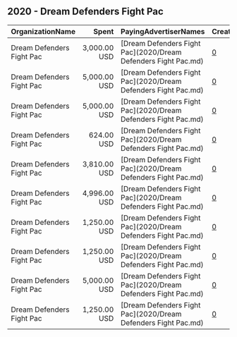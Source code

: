 ## 2020 - Dream Defenders Fight Pac 
|OrganizationName|Spent|PayingAdvertiserNames|CreativeUrls|Impressions|Genders|AgeBrackets|CountryCodes|BillingAddresses|CandidateBallotInformation|
|:---|---:|:---|:---|---:|:---|:---|:---|:---|:---|
|Dream Defenders Fight Pac|3,000.00 USD|[Dream Defenders Fight Pac](2020/Dream Defenders Fight Pac.md)|[0](https://www.snap.com/political-ads/asset/47d83e0eb79f11643bd3e3223a3a52a322bc38552f79cfa47efd7a68a815bb4c?mediaType=mp4)|745,193||18-35|united states|US|Presidential Election|
|Dream Defenders Fight Pac|5,000.00 USD|[Dream Defenders Fight Pac](2020/Dream Defenders Fight Pac.md)|[0](https://www.snap.com/political-ads/asset/37d0906e7e1607e0412cad3b0d57efca2daf90db98f8015d9a6c7a0ab8804226?mediaType=jpg)|1,011,320||18-36|united states|US||
|Dream Defenders Fight Pac|5,000.00 USD|[Dream Defenders Fight Pac](2020/Dream Defenders Fight Pac.md)|[0](https://www.snap.com/political-ads/asset/37d0906e7e1607e0412cad3b0d57efca2daf90db98f8015d9a6c7a0ab8804226?mediaType=jpg)|1,036,151||18-36|united states|US||
|Dream Defenders Fight Pac|624.00 USD|[Dream Defenders Fight Pac](2020/Dream Defenders Fight Pac.md)|[0](https://www.snap.com/political-ads/asset/8c131b0ae5cfcdc9871495fad5ac619643a4438784373876e7275f06664487ef?mediaType=jpg)|411,567|||united states|US|Trump|
|Dream Defenders Fight Pac|3,810.00 USD|[Dream Defenders Fight Pac](2020/Dream Defenders Fight Pac.md)|[0](https://www.snap.com/political-ads/asset/a11796593f8ca04582b6490d0f3cbc62d29c2f3c46b6100f099e800900aa73d7?mediaType=png)|490,596||18+|united states|US|Biden vs Trump|
|Dream Defenders Fight Pac|4,996.00 USD|[Dream Defenders Fight Pac](2020/Dream Defenders Fight Pac.md)|[0](https://www.snap.com/political-ads/asset/12f1a183647d5479c2a0e5ed7c51be302d149b2c9b3f7560444044c17bfe8a6b?mediaType=png)|1,956,223||40-|united states|US|Youth Voters|
|Dream Defenders Fight Pac|1,250.00 USD|[Dream Defenders Fight Pac](2020/Dream Defenders Fight Pac.md)|[0](https://www.snap.com/political-ads/asset/b7d50b693d67c9bc7364c573f556c7cb1918fff8bb3aec2f731f4dafe87fab80?mediaType=mp4)|295,334||18-35|united states|US|Biden|
|Dream Defenders Fight Pac|1,250.00 USD|[Dream Defenders Fight Pac](2020/Dream Defenders Fight Pac.md)|[0](https://www.snap.com/political-ads/asset/aae30cf8232342636baf5ffc7593aa958471f2cb079eed880b7a7ee8d9f4fec4?mediaType=mp4)|309,728||18-35|united states|US|Biden|
|Dream Defenders Fight Pac|5,000.00 USD|[Dream Defenders Fight Pac](2020/Dream Defenders Fight Pac.md)|[0](https://www.snap.com/political-ads/asset/472c7a8ae7afc70a5c4700aa8cc945515fd69703156737f8fc1e7c964e1ca4b5?mediaType=jpg)|2,097,132||18-35|united states|US|Trump|
|Dream Defenders Fight Pac|1,250.00 USD|[Dream Defenders Fight Pac](2020/Dream Defenders Fight Pac.md)|[0](https://www.snap.com/political-ads/asset/6a884ff1c2e2ea803fecb60569be85a2e5d18b831f97cb09158f501f2e163246?mediaType=mp4)|286,990||18-35|united states|US|Biden|
